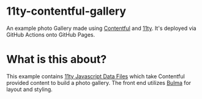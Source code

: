 11ty-contentful-gallery
=====

An example photo Gallery made using [Contentful](https://www.contentful.com/) and [11ty](https://www.11ty.dev/). It's deployed via GitHub Actions onto GitHub Pages.


What is this about?
=====

This example contains [11ty Javascript Data Files](https://www.11ty.dev/docs/data-js/) which take Contentful provided content to build a photo gallery. The front end utilizes [Bulma](https://bulma.io/) for layout and styling.
